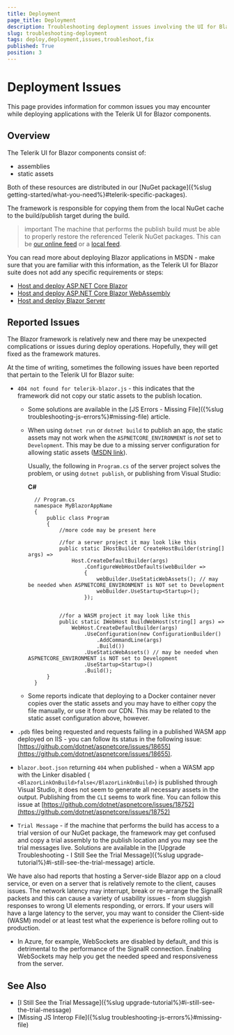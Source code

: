 ```yaml
---
title: Deployment
page_title: Deployment
description: Troubleshooting deployment issues involving the UI for Blazor suite
slug: troubleshooting-deployment
tags: deploy,deployment,issues,troubleshoot,fix
published: True
position: 3
---
```


# Deployment Issues

This page provides information for common issues you may encounter while deploying applications with the Telerik UI for Blazor components.

## Overview

The Telerik UI for Blazor components consist of:
* assemblies
* static assets

Both of these resources are distributed in our [NuGet package]({%slug getting-started/what-you-need%}#telerik-specific-packages).

The framework is responsible for copying them from the local NuGet cache to the build/publish target during the build.

>important The machine that performs the publish build must be able to properly restore the referenced Telerik NuGet packages. This can be [our online feed](../installation/nuget) or a [local feed](../installation/zip).

You can read more about deploying Blazor applications in MSDN - make sure that you are familiar with this information, as the Telerik UI for Blazor suite does not add any specific requirements or steps:

* [Host and deploy ASP.NET Core Blazor](https://docs.microsoft.com/en-us/aspnet/core/host-and-deploy/blazor/?view=aspnetcore-3.0&tabs=visual-studio)
* [Host and deploy ASP.NET Core Blazor WebAssembly](https://docs.microsoft.com/en-us/aspnet/core/host-and-deploy/blazor/webassembly?view=aspnetcore-3.0)
* [Host and deploy Blazor Server](https://docs.microsoft.com/en-us/aspnet/core/host-and-deploy/blazor/server?view=aspnetcore-3.0)


## Reported Issues

The Blazor framework is relatively new and there may be unexpected complications or issues during deploy operations. Hopefully, they will get fixed as the framework matures.

At the time of writing, sometimes the following issues have been reported that pertain to the Telerik UI for Blazor suite:

* `404 not found for telerik-blazor.js` - this indicates that the framework did not copy our static assets to the publish location. 
    * Some solutions are available in the [JS Errors - Missing File]({%slug troubleshooting-js-errors%}#missing-file) article.
    * When using `dotnet run` or `dotnet build` to publish an app, the static assets may not work when the `ASPNETCORE_ENVIRONMENT` is _not_ set to `Development`. This may be due to a missing server configuration for allowing static assets ([MSDN link](https://docs.microsoft.com/en-us/aspnet/core/razor-pages/ui-class?view=aspnetcore-3.1&tabs=visual-studio#consume-content-from-a-referenced-rcl)). 
    
        Usually, the following in `Program.cs` of the server project solves the problem, or using `dotnet publish`, or publishing from Visual Studio:
        
        **C#**

        
            // Program.cs
            namespace MyBlazorAppName
            {
                public class Program
                {
                    //more code may be present here
                    
                    //for a server project it may look like this
                    public static IHostBuilder CreateHostBuilder(string[] args) =>
                        Host.CreateDefaultBuilder(args)
                            .ConfigureWebHostDefaults(webBuilder =>
                            {
                                webBuilder.UseStaticWebAssets(); // may be needed when ASPNETCORE_ENVIRONMENT is NOT set to Development
                                webBuilder.UseStartup<Startup>();
                            });


                    //for a WASM project it may look like this
                    public static IWebHost BuildWebHost(string[] args) =>
                        WebHost.CreateDefaultBuilder(args)
                            .UseConfiguration(new ConfigurationBuilder()
                                .AddCommandLine(args)
                                .Build())
                            .UseStaticWebAssets() // may be needed when ASPNETCORE_ENVIRONMENT is NOT set to Development
                            .UseStartup<Startup>()
                            .Build();
                }
            }

    * Some reports indicate that deploying to a Docker container never copies over the static assets and you may have to either copy the file manually, or use it from our CDN. This may be related to the static asset configuration above, however.

* `.pdb` files being requested and requests failing in a published WASM app deployed on IIS - you can follow its status in the following issue: [https://github.com/dotnet/aspnetcore/issues/18655](https://github.com/dotnet/aspnetcore/issues/18655).

* `blazor.boot.json` returning `404` when published - when a WASM app with the Linker disabled (` <BlazorLinkOnBuild>false</BlazorLinkOnBuild>`) is published through Visual Studio, it does not seem to generate all necessary assets in the output. Publishing from the `CLI` seems to work fine. You can follow this issue at [https://github.com/dotnet/aspnetcore/issues/18752](https://github.com/dotnet/aspnetcore/issues/18752)

* `Trial Message` - if the machine that performs the build has access to a trial version of our NuGet package, the framework may get confused and copy a trial assembly to the publish location and you may see the trial messages live. Solutions are available in the [Upgrade Troubleshooting - I Still See the Trial Message]({%slug upgrade-tutorial%}#i-still-see-the-trial-message) article.

We have also had reports that hosting a Server-side Blazor app on a cloud service, or even on a server that is relatively remote to the client, causes issues. The network latency may interrupt, break or re-arrange the SignalR packets and this can cause a variety of usability issues - from sluggish responses to wrong UI elements responding, or errors. If your users will have a large latency to the server, you may want to consider the Client-side (WASM) model or at least test what the experience is before rolling out to production.

* In Azure, for example, WebSockets are disabled by default, and this is detrimental to the performance of the SignalR connection. Enabling WebSockets may help you get the needed speed and responsiveness from the server.

## See Also

* [I Still See the Trial Message]({%slug upgrade-tutorial%}#i-still-see-the-trial-message)
* [Missing JS Interop File]({%slug troubleshooting-js-errors%}#missing-file) 
